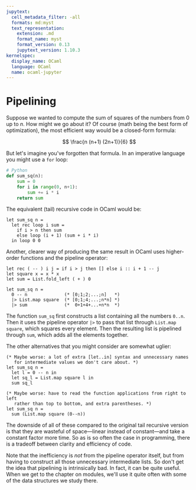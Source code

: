 ```yaml
---
jupytext:
  cell_metadata_filter: -all
  formats: md:myst
  text_representation:
    extension: .md
    format_name: myst
    format_version: 0.13
    jupytext_version: 1.10.3
kernelspec:
  display_name: OCaml
  language: OCaml
  name: ocaml-jupyter
---
```


# Pipelining

Suppose we wanted to compute the sum of squares of the numbers from 0 up to $n$.
How might we go about it? Of course (math being the best form of optimization),
the most efficient way would be a closed-form formula:

$$
\frac{n (n+1) (2n+1)}{6}
$$

But let's imagine you've forgotten that formula. In an imperative language you
might use a `for` loop:

```python
# Python
def sum_sq(n):
	sum = 0
	for i in range(0, n+1):
		sum += i * i
	return sum
```

The equivalent (tail) recursive code in OCaml would be:
```{code-cell} ocaml
let sum_sq n =
  let rec loop i sum =
    if i > n then sum
    else loop (i + 1) (sum + i * i)
  in loop 0 0
```

Another, clearer way of producing the same result in OCaml uses higher-order
functions and the pipeline operator:
```{code-cell} ocaml
let rec ( -- ) i j = if i > j then [] else i :: i + 1 -- j
let square x = x * x
let sum = List.fold_left ( + ) 0

let sum_sq n =
  0 -- n              (* [0;1;2;...;n]   *)
  |> List.map square  (* [0;1;4;...;n*n] *)
  |> sum              (*  0+1+4+...+n*n  *)
```
The function `sum_sq` first constructs a list containing all the numbers `0..n`.
Then it uses the pipeline operator `|>` to pass that list through
`List.map square`, which squares every element. Then the resulting list is
pipelined through `sum`, which adds all the elements together.

The other alternatives that you might consider are somewhat uglier:
```{code-cell} ocaml
(* Maybe worse: a lot of extra [let..in] syntax and unnecessary names
   for intermediate values we don't care about. *)
let sum_sq n =
  let l = 0 -- n in
  let sq_l = List.map square l in
  sum sq_l

(* Maybe worse: have to read the function applications from right to left
   rather than top to bottom, and extra parentheses. *)
let sum_sq n =
  sum (List.map square (0--n))
```

The downside of all of these compared to the original tail recursive version is
that they are wasteful of space&mdash;linear instead of constant&mdash;and take
a constant factor more time. So as is so often the case in programming, there is
a tradeoff between clarity and efficiency of code.

Note that the inefficiency is *not* from the pipeline operator itself, but from
having to construct all those unnecessary intermediate lists. So don't get the
idea that pipelining is intrinsically bad. In fact, it can be quite useful. When
we get to the chapter on modules, we'll use it quite often with some of the data
structures we study there.
